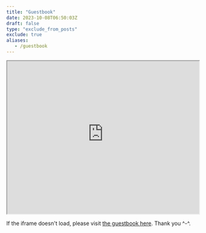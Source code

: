 ```yaml
---
title: "Guestbook"
date: 2023-10-08T06:50:03Z
draft: false
type: "exclude_from_posts"
exclude: true
aliases:
   - /guestbook
---
```


<iframe src="https://adadavin.123Guestbook.com/" width="100%" height="400">
  <style>
    body {
      color: white; /* Change the text color to white */
    }
  </style>
</iframe>

<p> If the iframe doesn't load, please visit <a href="http://adadavin.123Guestbook.com/">the guestbook here</a>. Thank you ^-^.</p>
